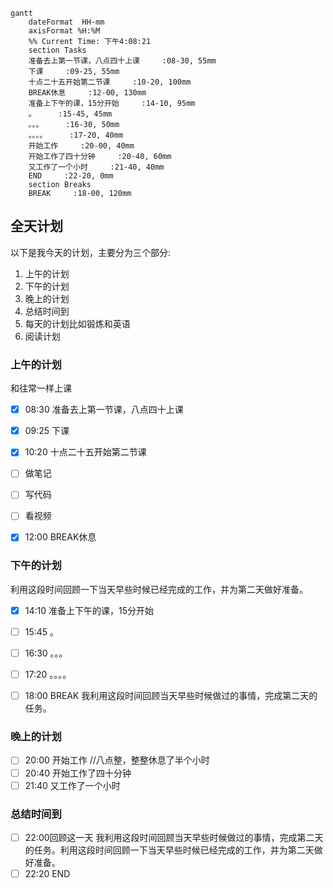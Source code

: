 ```mermaid
gantt
    dateFormat  HH-mm
    axisFormat %H:%M
    %% Current Time: 下午4:08:21
    section Tasks
    准备去上第一节课，八点四十上课     :08-30, 55mm
    下课     :09-25, 55mm
    十点二十五开始第二节课     :10-20, 100mm
    BREAK休息     :12-00, 130mm
    准备上下午的课，15分开始     :14-10, 95mm
    。     :15-45, 45mm
    。。。     :16-30, 50mm
    。。。。     :17-20, 40mm
    开始工作     :20-00, 40mm
    开始工作了四十分钟     :20-40, 60mm
    又工作了一个小时     :21-40, 40mm
    END     :22-20, 0mm
    section Breaks
    BREAK     :18-00, 120mm
```

## 全天计划
以下是我今天的计划，主要分为三个部分:
1. 上午的计划
2. 下午的计划
3. 晚上的计划
4. 总结时间到
5. 每天的计划比如锻炼和英语
6. 阅读计划



### 上午的计划

和往常一样上课

- [x] 08:30 准备去上第一节课，八点四十上课
- [x] 09:25 下课
- [x] 10:20 十点二十五开始第二节课
- [ ] 做笔记
- [ ] 写代码
- [ ] 看视频
- [x] 12:00 BREAK休息



### 下午的计划

利用这段时间回顾一下当天早些时候已经完成的工作，并为第二天做好准备。

- [x] 14:10 准备上下午的课，15分开始

- [ ] 15:45 。
- [ ] 16:30 。。。
- [ ] 17:20 。。。。
- [ ] 18:00 BREAK
我利用这段时间回顾当天早些时候做过的事情，完成第二天的任务。

### 晚上的计划
- [ ] 20:00 开始工作
			//八点整，整整休息了半个小时
- [ ] 20:40 开始工作了四十分钟
- [ ] 21:40 又工作了一个小时
### 总结时间到
- [ ] 22:00回顾这一天
我利用这段时间回顾当天早些时候做过的事情，完成第二天的任务。利用这段时间回顾一下当天早些时候已经完成的工作，并为第二天做好准备。
- [ ] 22:20 END